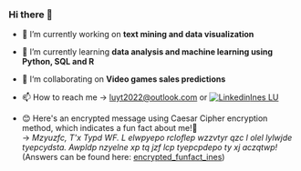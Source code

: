 ### Hi there 👋

- 🔭 I’m currently working on **text mining and data visualization**

- 🌱 I’m currently learning **data analysis and machine learning using Python, SQL and R**

- 👯‍  I‘m collaborating on **Video games sales predictions**

- 📫 How to reach me -> luyt2022@outlook.com  or [![Linkedin](https://i.stack.imgur.com/gVE0j.png)Ines LU](https://www.linkedin.com/in/ines-lu/) 

- 😊 Here's an encrypted message using Caesar Cipher encryption method, which indicates a fun fact about me!🦦 <br>
  -> *Mzyuzfc, T'x Typd WF. L elwpyepo rcloflep wzzvtyr qzc l olel lylwjde tyepcydsta. Awpldp nzyelne xp tq jzf lcp tyepcpdepo ty xj aczqtwp!* <br>
     (Answers can be found here: [encrypted_funfact_ines](https://github.com/ines-lu/ines-lu/blob/main/encrypted_funfact_ines%20.ipynb))

